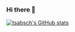 ### Hi there 👋

[![tsabsch's GitHub stats](https://github-readme-stats.vercel.app/api?username=tsabsch&theme=dark)](https://github.com/anuraghazra/github-readme-stats)

<!--
**tsabsch/tsabsch** is a ✨ _special_ ✨ repository because its `README.md` (this file) appears on your GitHub profile.

Here are some ideas to get you started:

- 🔭 I’m currently working on ...
- 🌱 I’m currently learning ...
- 👯 I’m looking to collaborate on ...
- 🤔 I’m looking for help with ...
- 💬 Ask me about ...
- 📫 How to reach me: ...
- 😄 Pronouns: ...
- ⚡ Fun fact: ...
-->
